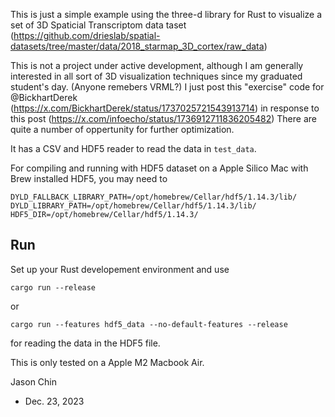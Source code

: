 This is just a simple example using the three-d library for Rust to
visualize a set of 3D Spaticial Transcriptom data taset 
(https://github.com/drieslab/spatial-datasets/tree/master/data/2018_starmap_3D_cortex/raw_data)

This is not a project under active development, although I am generally interested in all sort of 3D visualization techniques since my graduated student's day. (Anyone remebers VRML?)  I just post this "exercise" code for @BickhartDerek (https://x.com/BickhartDerek/status/1737025721543913714) in response to this post (https://x.com/infoecho/status/1736912711836205482) There are quite a number of oppertunity for further optimization.

It has a CSV and HDF5 reader to read the data in `test_data`.

For compiling and running with HDF5 dataset on a Apple Silico Mac with Brew installed HDF5, you
may need to 
```
DYLD_FALLBACK_LIBRARY_PATH=/opt/homebrew/Cellar/hdf5/1.14.3/lib/
DYLD_LIBRARY_PATH=/opt/homebrew/Cellar/hdf5/1.14.3/lib/
HDF5_DIR=/opt/homebrew/Cellar/hdf5/1.14.3/
```

## Run

Set up your Rust developement environment and use  
```
cargo run --release
```
or 
```
cargo run --features hdf5_data --no-default-features --release
```
for reading the data in the HDF5 file.

This is only tested on a Apple M2 Macbook Air.

Jason Chin
- Dec. 23, 2023
